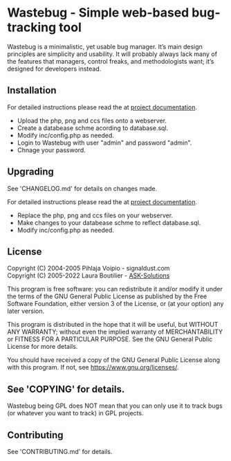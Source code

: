 # Wastebug - Simple web-based bug-tracking tool

Wastebug is a minimalistic, yet usable bug manager. It’s main design principles are simplicity and usability. It will probably always lack many of the features that managers, control freaks, and methodologists want; it’s designed for developers instead.


## Installation

For detailed instructions please read the at [project documentation](https://asks0luti0ns.github.io/Wastebug/installation/).

- Upload the php, png and ccs files onto a webserver.
- Create a databease schme acording to database.sql.
- Modify inc/config.php as needed.
- Login to Wastebug with user "admin" and  password "admin".
- Chnage your password.


## Upgrading

See 'CHANGELOG.md' for details on changes made.

For detailed instructions please read the at [project documentation](https://asks0luti0ns.github.io/Wastebug/installation/).

- Replace the php, png and ccs files on your webserver.
- Make changes to your databease schme to reflect database.sql.
- Modify inc/config.php as needed.


## License

Copyright (C) 2004-2005  Pihlaja Voipio - signaldust.com  
Copyright (C) 2005-2022 Laura Boutilier - [ASK-Solutions](http://www.ask-solutuions.org/)

This program is free software: you can redistribute it and/or modify it under the terms of the GNU General Public License as published by the Free Software Foundation, either version 3 of the License, or (at your option) any later version.

This program is distributed in the hope that it will be useful, but WITHOUT ANY WARRANTY; without even the implied warranty of MERCHANTABILITY or FITNESS FOR A PARTICULAR PURPOSE.  See the GNU General Public License for more details.

You should have received a copy of the GNU General Public License along with this program.  If not, see <https://www.gnu.org/licenses/>.

See 'COPYING' for details.
---

Wastebug being GPL does NOT mean that you can only use it to track bugs (or whatever you want to track) in GPL projects.


## Contributing

See 'CONTRIBUTING.md' for details.
